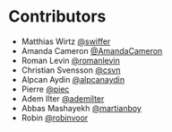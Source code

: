# Contributors

- Matthias Wirtz [@swiffer](https://gitlab.com/swiffer)
- Amanda Cameron [@AmandaCameron](https://gitlab.com/AmandaCameron)
- Roman Levin [@romanlevin](https://gitlab.com/romanlevin)
- Christian Svensson [@csvn](https://gitlab.com/csvn)
- Alpcan Aydin [@alpcanaydin](https://gitlab.com/alpcanaydin)
- Pierre [@piec](https://gitlab.com/piec)
- Adem Ilter [@ademilter](https://twitter.com/ademilter)
- Abbas Mashayekh [@martianboy](https://gitlab.com/martianboy)
- Robin [@robinvoor](https://gitlab.com/robinvoor)